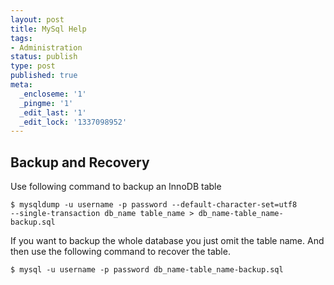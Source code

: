 ```yaml
---
layout: post
title: MySql Help
tags:
- Administration
status: publish
type: post
published: true
meta:
  _encloseme: '1'
  _pingme: '1'
  _edit_last: '1'
  _edit_lock: '1337098952'
---
```


## Backup and Recovery

Use following command to backup an InnoDB table

    $ mysqldump -u username -p password --default-character-set=utf8 
    --single-transaction db_name table_name > db_name-table_name-backup.sql

If you want to backup the whole database you just omit the table name. And
then use the following command to recover the table.

    $ mysql -u username -p password db_name-table_name-backup.sql
